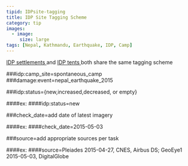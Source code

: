 ```yaml
---
tipid: IDPsite-tagging
title: IDP Site Tagging Scheme
category: tip
images:
  - image:
     size: large
tags: [Nepal, Kathmandu, Earthquake, IDP, Camp]
---
```


<a href="{{ site.baseurl }}/guide/Nepal-IDP-site-updating-guide.html#IDP-update-intro"> IDP settlements </a>and <a href="{{ site.baseurl }}/guide/Nepal-IDP-site-updating-guide.html#IDPtent-update"> IDP tents </a> both share the same tagging scheme

###idp:camp_site=spontaneous_camp
###damage:event=nepal_earthquake_2015

###idp:status={new,increased,decreased, or empty}

####ex:
####idp:status=new 

###check_date=add date of latest imagery

####ex:
####check_date=2015-05-03

###source=add appropriate sources per task

####ex:
####source=Pleiades 2015-04-27, CNES, Airbus DS; GeoEye1 2015-05-03, DigitalGlobe

